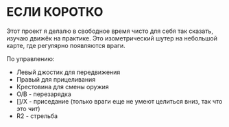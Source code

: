 # ЕСЛИ КОРОТКО

Этот проект я делалю в свободное время чисто для себя  так сказать, изучаю движёк на практике.
Это изометрический шутер на небольшой карте, где регулярно появляются враги.

По управлению:
* Левый джостик для передвижения
* Правый для прицеливания
* Крестовина для смены оружия
* О/В - перезарядка
* []/Х - приседание (только враги еще не умеют целиться вниз, так что это чит)
* R2 - стрельба
